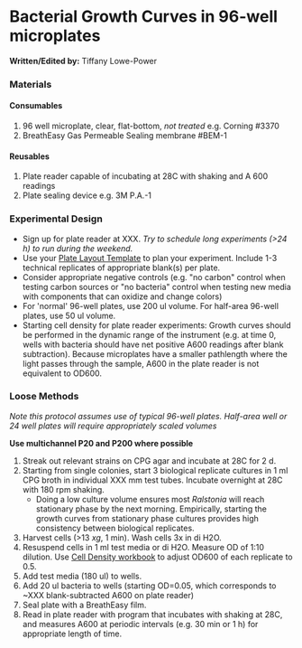 # Bacterial Growth Curves in 96-well microplates

**Written/Edited by:** Tiffany Lowe-Power

### Materials

#### Consumables 
1. 96 well microplate, clear, flat-bottom, *not treated* e.g. Corning #3370
1. BreathEasy Gas Permeable Sealing membrane #BEM-1

#### Reusables 
1. Plate reader capable of incubating at 28C with shaking and A 600 readings
1. Plate sealing device e.g. 3M P.A.-1

### Experimental Design
* Sign up for plate reader at XXX. *Try to schedule long experiments (>24 h) to run during the weekend.*
* Use your [Plate Layout Template](workbooks/template_plate_layouts.xlsx) to plan your experiment. 
Include 1-3 technical replicates of appropriate blank(s) per plate. 
* Consider appropriate negative controls (e.g. "no carbon" control when testing carbon sources or "no bacteria" control when testing new media with components that can oxidize and change colors)
* For 'normal' 96-well plates, use 200 ul volume. 
For half-area 96-well plates, use 50 ul volume. 
* Starting cell density for plate reader experiments:
Growth curves should be performed in the dynamic range of the instrument (e.g. at time 0, wells with bacteria should have net positive A600 readings after blank subtraction).
Because microplates have a smaller pathlength where the light passes through the sample, A600 in the plate reader is not equivalent to OD600. 

### Loose Methods

*Note this protocol assumes use of typical 96-well plates. Half-area well or 24 well plates will require appropriately scaled volumes*

**Use multichannel P20 and P200 where possible**

1. Streak out relevant strains on CPG agar and incubate at 28C for 2 d.
1. Starting from single colonies, start 3 biological replicate cultures in 1 ml CPG broth in individual XXX mm test tubes. 
Incubate overnight at 28C with 180 rpm shaking.
   * Doing a low culture volume ensures most *Ralstonia* will reach stationary phase by the next morning. 
   Empirically, starting the growth curves from stationary phase cultures provides high consistency between biological replicates. 
1. Harvest cells (>13 *xg*, 1 min). 
Wash cells 3x in di H2O. 
1. Resuspend cells in 1 ml test media or di H2O. 
Measure OD of 1:10 dilution. 
Use [Cell Density workbook](workbooks/bacterial_density_workbook.xlsx) to adjust OD600 of each replicate to 0.5.  
1. Add test media (180 ul) to wells. 
1. Add 20 ul bacteria to wells (starting OD=0.05, which corresponds to ~XXX blank-subtracted A600 on plate reader)
1. Seal plate with a BreathEasy film.
1. Read in plate reader with program that incubates with shaking at 28C, and measures A600 at periodic intervals (e.g. 30 min or 1 h) for appropriate length of time. 


